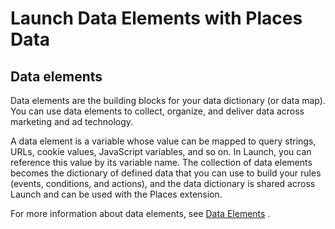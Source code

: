 # Launch Data Elements with Places Data

## Data elements

Data elements are the building blocks for your data dictionary \(or data map\). You can use data elements to collect, organize, and deliver data across marketing and ad technology.

A data element is a variable whose value can be mapped to query strings, URLs, cookie values, JavaScript variables, and so on. In Launch, you can reference this value by its variable name. The collection of data elements becomes the dictionary of defined data that you can use to build your rules \(events, conditions, and actions\), and the data dictionary is shared across Launch and can be used with the Places extension.

For more information about data elements, see [Data Elements](https://docs.adobelaunch.com/launch-reference/managing-resources/data-elements) .

